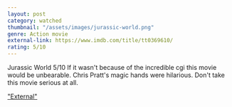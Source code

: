 ```yaml
---
layout: post
category: watched
thumbnail: "/assets/images/jurassic-world.png"
genre: Action movie
external-link: https://www.imdb.com/title/tt0369610/
rating: 5/10
---
```

Jurassic World
5/10
If it wasn't because of the incredible cgi this movie would be unbearable. Chris Pratt's magic hands were hilarious. Don't take this movie serious at all.

["External"](https://www.imdb.com/title/tt0369610/)